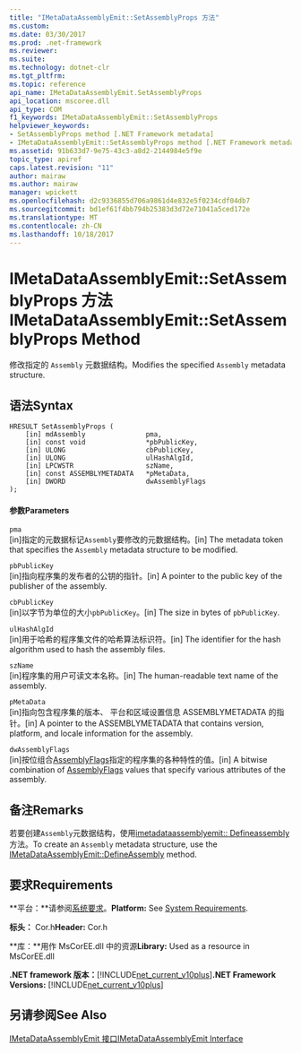 ```yaml
---
title: "IMetaDataAssemblyEmit::SetAssemblyProps 方法"
ms.custom: 
ms.date: 03/30/2017
ms.prod: .net-framework
ms.reviewer: 
ms.suite: 
ms.technology: dotnet-clr
ms.tgt_pltfrm: 
ms.topic: reference
api_name: IMetaDataAssemblyEmit.SetAssemblyProps
api_location: mscoree.dll
api_type: COM
f1_keywords: IMetaDataAssemblyEmit::SetAssemblyProps
helpviewer_keywords:
- SetAssemblyProps method [.NET Framework metadata]
- IMetaDataAssemblyEmit::SetAssemblyProps method [.NET Framework metadata]
ms.assetid: 91b633d7-9e75-43c3-a8d2-2144984e5f9e
topic_type: apiref
caps.latest.revision: "11"
author: mairaw
ms.author: mairaw
manager: wpickett
ms.openlocfilehash: d2c9336855d706a9861d4e832e5f0234cdf04db7
ms.sourcegitcommit: bd1ef61f4bb794b25383d3d72e71041a5ced172e
ms.translationtype: MT
ms.contentlocale: zh-CN
ms.lasthandoff: 10/18/2017
---
```

# <a name="imetadataassemblyemitsetassemblyprops-method"></a><span data-ttu-id="7cf21-102">IMetaDataAssemblyEmit::SetAssemblyProps 方法</span><span class="sxs-lookup"><span data-stu-id="7cf21-102">IMetaDataAssemblyEmit::SetAssemblyProps Method</span></span>
<span data-ttu-id="7cf21-103">修改指定的 `Assembly` 元数据结构。</span><span class="sxs-lookup"><span data-stu-id="7cf21-103">Modifies the specified `Assembly` metadata structure.</span></span>  
  
## <a name="syntax"></a><span data-ttu-id="7cf21-104">语法</span><span class="sxs-lookup"><span data-stu-id="7cf21-104">Syntax</span></span>  
  
```  
HRESULT SetAssemblyProps (  
    [in] mdAssembly               pma,  
    [in] const void               *pbPublicKey,  
    [in] ULONG                    cbPublicKey,  
    [in] ULONG                    ulHashAlgId,  
    [in] LPCWSTR                  szName,  
    [in] const ASSEMBLYMETADATA   *pMetaData,  
    [in] DWORD                    dwAssemblyFlags  
);  
```  
  
#### <a name="parameters"></a><span data-ttu-id="7cf21-105">参数</span><span class="sxs-lookup"><span data-stu-id="7cf21-105">Parameters</span></span>  
 `pma`  
 <span data-ttu-id="7cf21-106">[in]指定的元数据标记`Assembly`要修改的元数据结构。</span><span class="sxs-lookup"><span data-stu-id="7cf21-106">[in] The metadata token that specifies the `Assembly` metadata structure to be modified.</span></span>  
  
 `pbPublicKey`  
 <span data-ttu-id="7cf21-107">[in]指向程序集的发布者的公钥的指针。</span><span class="sxs-lookup"><span data-stu-id="7cf21-107">[in] A pointer to the public key of the publisher of the assembly.</span></span>  
  
 `cbPublicKey`  
 <span data-ttu-id="7cf21-108">[in]以字节为单位的大小`pbPublicKey`。</span><span class="sxs-lookup"><span data-stu-id="7cf21-108">[in] The size in bytes of `pbPublicKey`.</span></span>  
  
 `ulHashAlgId`  
 <span data-ttu-id="7cf21-109">[in]用于哈希的程序集文件的哈希算法标识符。</span><span class="sxs-lookup"><span data-stu-id="7cf21-109">[in] The identifier for the hash algorithm used to hash the assembly files.</span></span>  
  
 `szName`  
 <span data-ttu-id="7cf21-110">[in]程序集的用户可读文本名称。</span><span class="sxs-lookup"><span data-stu-id="7cf21-110">[in] The human-readable text name of the assembly.</span></span>  
  
 `pMetaData`  
 <span data-ttu-id="7cf21-111">[in]指向包含程序集的版本、 平台和区域设置信息 ASSEMBLYMETADATA 的指针。</span><span class="sxs-lookup"><span data-stu-id="7cf21-111">[in] A pointer to the ASSEMBLYMETADATA that contains version, platform, and locale information for the assembly.</span></span>  
  
 `dwAssemblyFlags`  
 <span data-ttu-id="7cf21-112">[in]按位组合[AssemblyFlags](../../../../docs/framework/unmanaged-api/metadata/assemblyflags-enumeration.md)指定的程序集的各种特性的值。</span><span class="sxs-lookup"><span data-stu-id="7cf21-112">[in] A bitwise combination of [AssemblyFlags](../../../../docs/framework/unmanaged-api/metadata/assemblyflags-enumeration.md) values that specify various attributes of the assembly.</span></span>  
  
## <a name="remarks"></a><span data-ttu-id="7cf21-113">备注</span><span class="sxs-lookup"><span data-stu-id="7cf21-113">Remarks</span></span>  
 <span data-ttu-id="7cf21-114">若要创建`Assembly`元数据结构，使用[imetadataassemblyemit:: Defineassembly](../../../../docs/framework/unmanaged-api/metadata/imetadataassemblyemit-defineassembly-method.md)方法。</span><span class="sxs-lookup"><span data-stu-id="7cf21-114">To create an `Assembly` metadata structure, use the [IMetaDataAssemblyEmit::DefineAssembly](../../../../docs/framework/unmanaged-api/metadata/imetadataassemblyemit-defineassembly-method.md) method.</span></span>  
  
## <a name="requirements"></a><span data-ttu-id="7cf21-115">要求</span><span class="sxs-lookup"><span data-stu-id="7cf21-115">Requirements</span></span>  
 <span data-ttu-id="7cf21-116">**平台：**请参阅[系统要求](../../../../docs/framework/get-started/system-requirements.md)。</span><span class="sxs-lookup"><span data-stu-id="7cf21-116">**Platform:** See [System Requirements](../../../../docs/framework/get-started/system-requirements.md).</span></span>  
  
 <span data-ttu-id="7cf21-117">**标头：** Cor.h</span><span class="sxs-lookup"><span data-stu-id="7cf21-117">**Header:** Cor.h</span></span>  
  
 <span data-ttu-id="7cf21-118">**库：**用作 MsCorEE.dll 中的资源</span><span class="sxs-lookup"><span data-stu-id="7cf21-118">**Library:** Used as a resource in MsCorEE.dll</span></span>  
  
 <span data-ttu-id="7cf21-119">**.NET framework 版本：**[!INCLUDE[net_current_v10plus](../../../../includes/net-current-v10plus-md.md)]</span><span class="sxs-lookup"><span data-stu-id="7cf21-119">**.NET Framework Versions:** [!INCLUDE[net_current_v10plus](../../../../includes/net-current-v10plus-md.md)]</span></span>  
  
## <a name="see-also"></a><span data-ttu-id="7cf21-120">另请参阅</span><span class="sxs-lookup"><span data-stu-id="7cf21-120">See Also</span></span>  
 [<span data-ttu-id="7cf21-121">IMetaDataAssemblyEmit 接口</span><span class="sxs-lookup"><span data-stu-id="7cf21-121">IMetaDataAssemblyEmit Interface</span></span>](../../../../docs/framework/unmanaged-api/metadata/imetadataassemblyemit-interface.md)
